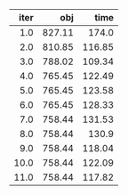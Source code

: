 |   iter |      obj |     time |
| ------:| --------:| --------:|
|  $1.0$ | $827.11$ |  $174.0$ |
|  $2.0$ | $810.85$ | $116.85$ |
|  $3.0$ | $788.02$ | $109.34$ |
|  $4.0$ | $765.45$ | $122.49$ |
|  $5.0$ | $765.45$ | $123.58$ |
|  $6.0$ | $765.45$ | $128.33$ |
|  $7.0$ | $758.44$ | $131.53$ |
|  $8.0$ | $758.44$ |  $130.9$ |
|  $9.0$ | $758.44$ | $118.04$ |
| $10.0$ | $758.44$ | $122.09$ |
| $11.0$ | $758.44$ | $117.82$ |

